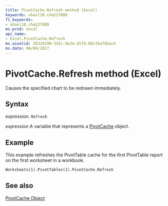```yaml
---
title: PivotCache.Refresh method (Excel)
keywords: vbaxl10.chm227080
f1_keywords:
- vbaxl10.chm227080
ms.prod: excel
api_name:
- Excel.PivotCache.Refresh
ms.assetid: 2833d199-342c-9e2e-d1f8-88c33a74bac6
ms.date: 06/08/2017
---
```



# PivotCache.Refresh method (Excel)

Causes the specified chart to be redrawn immediately.


## Syntax

 _expression_. `Refresh`

 _expression_ A variable that represents a [PivotCache](Excel.PivotCache.md) object.


## Example

This example refreshes the PivotTable cache for the first PivotTable report on the first worksheet in a workbook.


```vb
Worksheets(1).PivotTables(1).PivotCache.Refresh
```


## See also


[PivotCache Object](Excel.PivotCache.md)


